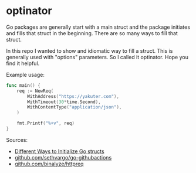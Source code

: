 # optinator
Go packages are generally start with a main struct and the package initiates and fills that struct in the beginning. There are so many ways to fill that struct.  

In this repo I wanted to show and idiomatic way to fill a struct. This is generally used with "options" parameters. So I called it optinator. Hope you find it helpful.

Example usage:
```go
func main() {
	req := NewReq(
		WithAddress("https://yakuter.com"),
		WithTimeout(30*time.Second),
		WithContentType("application/json"),
	)

	fmt.Printf("%+v", req)
}
```

Sources:  
- [Different Ways to Initialize Go structs](https://asankov.dev/blog/2022/01/29/different-ways-to-initialize-go-structs/)  
- [github.com/sethvargo/go-githubactions](https://github.com/sethvargo/go-githubactions/blob/main/options.go)
- [github.com/binalyze/httpreq](https://github.com/binalyze/httpreq)

